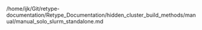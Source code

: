 /home/ijk/Git/retype-documentation/Retype_Documentation/hidden_cluster_build_methods/manual/manual_solo_slurm_standalone.md